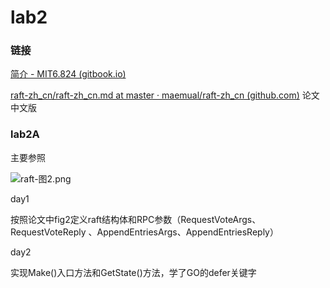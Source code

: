 # lab2

### 链接

[简介 - MIT6.824 (gitbook.io)](https://mit-public-courses-cn-translatio.gitbook.io/mit6-824/)

[raft-zh_cn/raft-zh_cn.md at master · maemual/raft-zh_cn (github.com)](https://github.com/maemual/raft-zh_cn/blob/master/raft-zh_cn.md) 论文中文版

### lab2A

主要参照

![raft-图2.png](lab2%209a92cb6867124abca9f75e0ff21d2f95/raft-%E5%9B%BE2.png)

day1 

按照论文中fig2定义raft结构体和RPC参数（RequestVoteArgs、RequestVoteReply 、AppendEntriesArgs、AppendEntriesReply）

day2 

实现Make()入口方法和GetState()方法，学了GO的defer关键字
